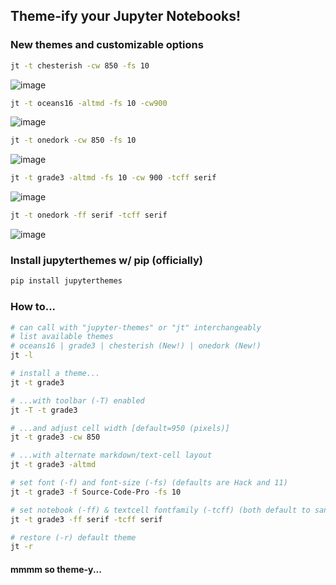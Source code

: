 ## Theme-ify your Jupyter Notebooks!


### New themes and customizable options
```sh
jt -t chesterish -cw 850 -fs 10
```
![image](https://github.com/dunovank/jupyter-themes/blob/master/screens/jt-tchesterish-cw850-fs10.png?raw=true)

```sh
jt -t oceans16 -altmd -fs 10 -cw900
```
![image](https://github.com/dunovank/jupyter-themes/blob/master/screens/jt-toceans16-altmd-fs10-cw900.png?raw=true)

```sh
jt -t onedork -cw 850 -fs 10
```
![image](https://github.com/dunovank/jupyter-themes/blob/master/screens/jt-tonedork-cw850-fs10.png?raw=true)

```sh
jt -t grade3 -altmd -fs 10 -cw 900 -tcff serif
```
![image](https://github.com/dunovank/jupyter-themes/blob/master/screens/jt-tgrade3-altmd-fs10-cw900.png?raw=true)

```sh
jt -t onedork -ff serif -tcff serif
```
![image](https://github.com/dunovank/jupyter-themes/blob/master/screens/jt-tonedork-ffserif-tcffserif.png?raw=true)


### Install jupyterthemes w/ pip (officially)
```sh
pip install jupyterthemes
```

### How to...
```sh
# can call with "jupyter-themes" or "jt" interchangeably
# list available themes
# oceans16 | grade3 | chesterish (New!) | onedork (New!)
jt -l

# install a theme...
jt -t grade3

# ...with toolbar (-T) enabled
jt -T -t grade3

# ...and adjust cell width [default=950 (pixels)]
jt -t grade3 -cw 850

# ...with alternate markdown/text-cell layout
jt -t grade3 -altmd

# set font (-f) and font-size (-fs) (defaults are Hack and 11)
jt -t grade3 -f Source-Code-Pro -fs 10

# set notebook (-ff) & textcell fontfamily (-tcff) (both default to sans)
jt -t grade3 -ff serif -tcff serif

# restore (-r) default theme
jt -r
```

#### mmmm so theme-y...
